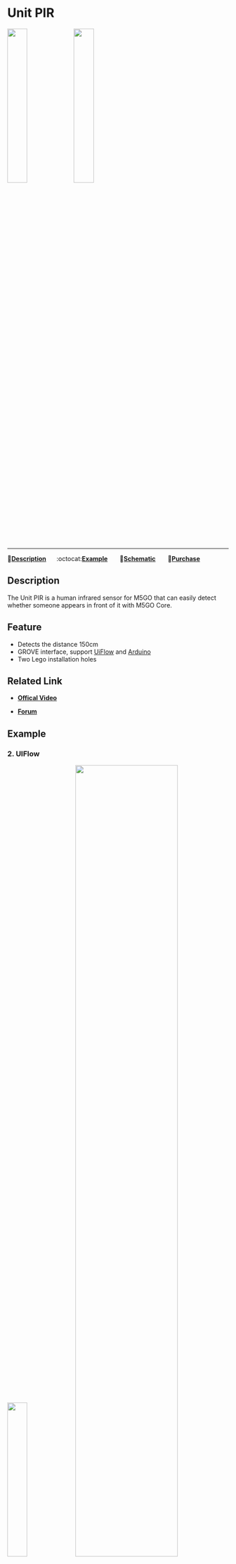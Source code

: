 # Unit PIR

<img src="assets/img/product_pics/units/M5GO_Unit_pir.png" width="30%" height="30%"><img src="assets/img/product_pics/units/unit_pir_grove_b.png" width="30%" height="30%">

***

:memo:**[Description](#Description)**&nbsp;&nbsp;&nbsp;&nbsp;&nbsp;&nbsp;:octocat:**[Example](#Example)**&nbsp;&nbsp;&nbsp;&nbsp;&nbsp;&nbsp; :electric_plug:**[Schematic](#Schematic)** &nbsp;&nbsp;&nbsp;&nbsp;&nbsp;&nbsp;🛒**[Purchase](https://www.aliexpress.com/store/product/M5Stack-Official-Mini-PIR-Sensor-Human-Body-Infrared-PIR-Motion-Sensor-Detector-Module-GPIO-GROVE-Connector/3226069_32931794651.html?spm=a2g1y.12024536.productList_5885013.subject_19)**

## Description

The Unit PIR is a human infrared sensor for M5GO that can easily detect
whether someone appears in front of it with M5GO Core.

## Feature

-  Detects the distance 150cm
-  GROVE interface, support [UiFlow](http://flow.m5stack.com) and [Arduino](http://www.arduino.cc)
-  Two Lego installation holes

## Related Link

- **[Offical Video](https://www.youtube.com/channel/UCozgFVglWYQXbvTmGyS739w)**

- **[Forum](http://forum.m5stack.com/)**

## Example

<!-- ```c++
float tmp = dht12.readTemperature();//temperature
float hum = dht12.readHumidity();//humidity
float pressure = bme.readPressure();//pressure
```

Click [here](https://github.com/m5stack/M5-ProductExampleCodes/tree/master/Unit/PIR) for Specific example. -->

### 2. UIFlow

<img src="assets/img/product_pics/units/unit_example/PIR/example_unit_pir_01.png" width="30%" height="30%"> <img src="assets/img/product_pics/units/unit_example/PIR/example_unit_pir_02.png" width="68%" height="68%">

Click [here](https://github.com/m5stack/M5-ProductExampleCodes/tree/master/Unit/PIR/UIFlow) for Specific example.

## Schematic

<img src="assets/img/product_pics/units/pir_sch.JPG">

### PinMap

<table>
 <tr><td>M5Core(GROVE B)</td><td>GPIO36</td><td>GPIO26</td><td>5V</td><td>GND</td></tr>
 <tr><td>PIR Unit</td><td>GPIO36</td><td>GPIO26</td><td>5V</td><td>GND</td></tr>
</table>